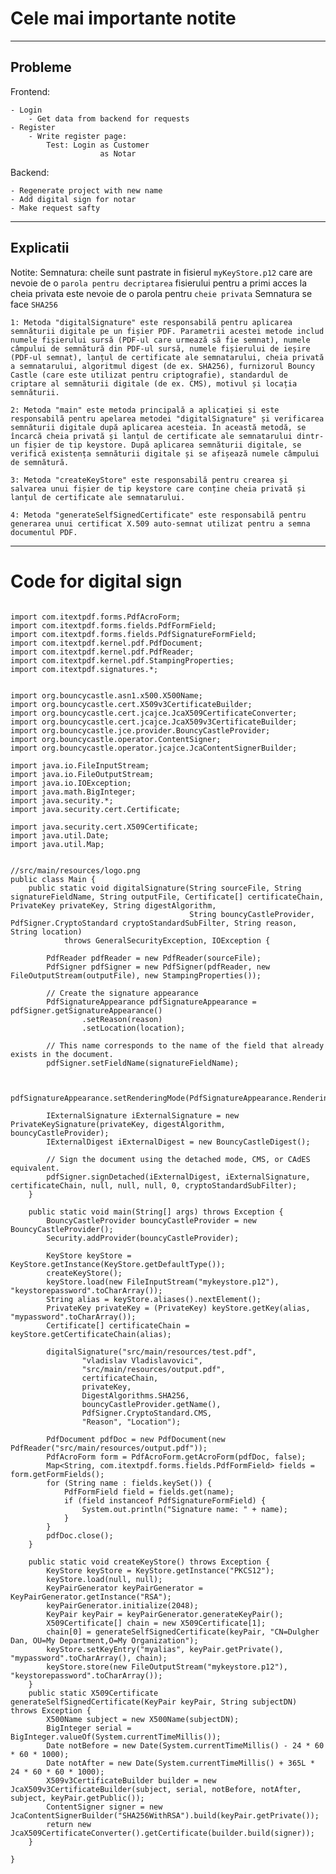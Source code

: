 # Cele mai importante notite
---
## Probleme
Frontend:

    - Login
        - Get data from backend for requests
    - Register
        - Write register page:
            Test: Login as Customer
                        as Notar
Backend:

    - Regenerate project with new name
    - Add digital sign for notar
    - Make request safty
---

## Explicatii
Notite:
    Semnatura:
    cheile sunt pastrate in fisierul `myKeyStore.p12` care are nevoie de o `parola pentru decriptarea` fisierului
    pentru a primi acces la cheia privata este nevoie de o parola pentru `cheie privata`
    Semnatura se face `SHA256`

    1: Metoda "digitalSignature" este responsabilă pentru aplicarea semnăturii digitale pe un fișier PDF. Parametrii acestei metode includ numele fișierului sursă (PDF-ul care urmează să fie semnat), numele câmpului de semnătură din PDF-ul sursă, numele fișierului de ieșire (PDF-ul semnat), lanțul de certificate ale semnatarului, cheia privată a semnatarului, algoritmul digest (de ex. SHA256), furnizorul Bouncy Castle (care este utilizat pentru criptografie), standardul de criptare al semnăturii digitale (de ex. CMS), motivul și locația semnăturii.

    2: Metoda "main" este metoda principală a aplicației și este responsabilă pentru apelarea metodei "digitalSignature" și verificarea semnăturii digitale după aplicarea acesteia. În această metodă, se încarcă cheia privată și lanțul de certificate ale semnatarului dintr-un fișier de tip keystore. După aplicarea semnăturii digitale, se verifică existența semnăturii digitale și se afișează numele câmpului de semnătură.

    3: Metoda "createKeyStore" este responsabilă pentru crearea și salvarea unui fișier de tip keystore care conține cheia privată și lanțul de certificate ale semnatarului.

    4: Metoda "generateSelfSignedCertificate" este responsabilă pentru generarea unui certificat X.509 auto-semnat utilizat pentru a semna documentul PDF.
--- 
# Code for digital sign
```

import com.itextpdf.forms.PdfAcroForm;
import com.itextpdf.forms.fields.PdfFormField;
import com.itextpdf.forms.fields.PdfSignatureFormField;
import com.itextpdf.kernel.pdf.PdfDocument;
import com.itextpdf.kernel.pdf.PdfReader;
import com.itextpdf.kernel.pdf.StampingProperties;
import com.itextpdf.signatures.*;


import org.bouncycastle.asn1.x500.X500Name;
import org.bouncycastle.cert.X509v3CertificateBuilder;
import org.bouncycastle.cert.jcajce.JcaX509CertificateConverter;
import org.bouncycastle.cert.jcajce.JcaX509v3CertificateBuilder;
import org.bouncycastle.jce.provider.BouncyCastleProvider;
import org.bouncycastle.operator.ContentSigner;
import org.bouncycastle.operator.jcajce.JcaContentSignerBuilder;

import java.io.FileInputStream;
import java.io.FileOutputStream;
import java.io.IOException;
import java.math.BigInteger;
import java.security.*;
import java.security.cert.Certificate;

import java.security.cert.X509Certificate;
import java.util.Date;
import java.util.Map;


//src/main/resources/logo.png
public class Main {
    public static void digitalSignature(String sourceFile, String signatureFieldName, String outputFile, Certificate[] certificateChain, PrivateKey privateKey, String digestAlgorithm,
                                        String bouncyCastleProvider, PdfSigner.CryptoStandard cryptoStandardSubFilter, String reason, String location)
            throws GeneralSecurityException, IOException {

        PdfReader pdfReader = new PdfReader(sourceFile);
        PdfSigner pdfSigner = new PdfSigner(pdfReader, new FileOutputStream(outputFile), new StampingProperties());

        // Create the signature appearance
        PdfSignatureAppearance pdfSignatureAppearance = pdfSigner.getSignatureAppearance()
                .setReason(reason)
                .setLocation(location);

        // This name corresponds to the name of the field that already exists in the document.
        pdfSigner.setFieldName(signatureFieldName);


        pdfSignatureAppearance.setRenderingMode(PdfSignatureAppearance.RenderingMode.NAME_AND_DESCRIPTION);

        IExternalSignature iExternalSignature = new PrivateKeySignature(privateKey, digestAlgorithm, bouncyCastleProvider);
        IExternalDigest iExternalDigest = new BouncyCastleDigest();

        // Sign the document using the detached mode, CMS, or CAdES equivalent.
        pdfSigner.signDetached(iExternalDigest, iExternalSignature, certificateChain, null, null, null, 0, cryptoStandardSubFilter);
    }

    public static void main(String[] args) throws Exception {
        BouncyCastleProvider bouncyCastleProvider = new BouncyCastleProvider();
        Security.addProvider(bouncyCastleProvider);

        KeyStore keyStore = KeyStore.getInstance(KeyStore.getDefaultType());
        createKeyStore();
        keyStore.load(new FileInputStream("mykeystore.p12"), "keystorepassword".toCharArray());
        String alias = keyStore.aliases().nextElement();
        PrivateKey privateKey = (PrivateKey) keyStore.getKey(alias, "mypassword".toCharArray());
        Certificate[] certificateChain = keyStore.getCertificateChain(alias);

        digitalSignature("src/main/resources/test.pdf",
                "vladislav Vladislavovici",
                "src/main/resources/output.pdf",
                certificateChain,
                privateKey,
                DigestAlgorithms.SHA256,
                bouncyCastleProvider.getName(),
                PdfSigner.CryptoStandard.CMS,
                "Reason", "Location");

        PdfDocument pdfDoc = new PdfDocument(new PdfReader("src/main/resources/output.pdf"));
        PdfAcroForm form = PdfAcroForm.getAcroForm(pdfDoc, false);
        Map<String, com.itextpdf.forms.fields.PdfFormField> fields = form.getFormFields();
        for (String name : fields.keySet()) {
            PdfFormField field = fields.get(name);
            if (field instanceof PdfSignatureFormField) {
                System.out.println("Signature name: " + name);
            }
        }
        pdfDoc.close();
    }

    public static void createKeyStore() throws Exception {
        KeyStore keyStore = KeyStore.getInstance("PKCS12");
        keyStore.load(null, null);
        KeyPairGenerator keyPairGenerator = KeyPairGenerator.getInstance("RSA");
        keyPairGenerator.initialize(2048);
        KeyPair keyPair = keyPairGenerator.generateKeyPair();
        X509Certificate[] chain = new X509Certificate[1];
        chain[0] = generateSelfSignedCertificate(keyPair, "CN=Dulgher Dan, OU=My Department,O=My Organization");
        keyStore.setKeyEntry("myalias", keyPair.getPrivate(), "mypassword".toCharArray(), chain);
        keyStore.store(new FileOutputStream("mykeystore.p12"), "keystorepassword".toCharArray());
    }
    public static X509Certificate generateSelfSignedCertificate(KeyPair keyPair, String subjectDN) throws Exception {
        X500Name subject = new X500Name(subjectDN);
        BigInteger serial = BigInteger.valueOf(System.currentTimeMillis());
        Date notBefore = new Date(System.currentTimeMillis() - 24 * 60 * 60 * 1000);
        Date notAfter = new Date(System.currentTimeMillis() + 365L * 24 * 60 * 60 * 1000);
        X509v3CertificateBuilder builder = new JcaX509v3CertificateBuilder(subject, serial, notBefore, notAfter, subject, keyPair.getPublic());
        ContentSigner signer = new JcaContentSignerBuilder("SHA256WithRSA").build(keyPair.getPrivate());
        return new JcaX509CertificateConverter().getCertificate(builder.build(signer));
    }

}
```


